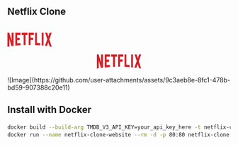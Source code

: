 ## **Netflix Clone**

  <br>
  <a href="http://netflix-clone-with-tmdb-using-react-mui.vercel.app/">
    <img src="./public/assets/netflix-logo.png" alt="Logo" width="100" height="32">
  </a>
</div>

<p align="center">
  <a href="http://netflix-clone-with-tmdb-using-react-mui.vercel.app/">
    <img src="./public/assets/netflix-logo.png" alt="Logo" width="100" height="32">
  </a>
</p>
![Image](https://github.com/user-attachments/assets/9c3aeb8e-8fc1-478b-bd59-907388c20e11)

## Install with Docker
```bash
docker build --build-arg TMDB_V3_API_KEY=your_api_key_here -t netflix-clone .
docker run --name netflix-clone-website --rm -d -p 80:80 netflix-clone
```
<br>
<br>


